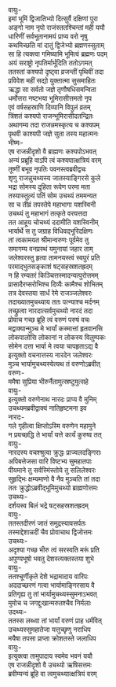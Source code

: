 वायुः-  
इमां भूमिं द्विजातिभ्यो दित्सुर्वै दक्षिणां पुरा  
अङ्गो नाम नृपो राजंस्ततश्चिन्तां मही ययौ  
धारिणीं सर्वभूतानामयं प्राप्य वरो नृषु  
कथमिच्छति मां दातुं द्विजेभ्यो ब्रह्मणस्सुताम्  
सा हि त्यक्त्वा गमिष्यामि भूमित्वं ब्रह्मणः पदम्  
अयं सराष्ट्रो नृपतिर्मार्भूदिति ततोऽगमत्  
ततस्तां कश्यपो दृष्ट्वा व्रजन्तीं पृथिवीं तदा  
प्रविवेश महीं सद्यो युक्तात्मा सुसमाहितः  
ऋद्धा सा सर्वतो जज्ञे तृणौषधिसमन्विता  
धर्मोत्तरा नष्टभया भूमिरासीत्तमतो नृप  
एवं वर्षसहस्राणि दिव्यानि विपुलं व्रतम्  
त्रिंशतं कश्यपो राजन्भूमिरासीदतन्द्रितः  
अथागम्य तदा राजन्नमस्कृत्य च कश्यपम्  
पृथवी काश्यपी जज्ञे सुता तस्य महात्मनः  
भीष्मः-  
एष राजन्नीदृशो वै ब्राह्मणः कश्यपोऽभवत्  
अन्यं प्रब्रूहि वाऽपि त्वं कश्यपात्क्षत्रियं वरम्  
तूष्णीं बभूव नृपतिः पवनस्त्वब्रवीद्वचः  
शृणु राजन्नुचथ्यस्य जातस्याङ्गिरसे कुले  
भद्रा सोमस्य दुहिता रूपेण परमा मता  
तस्यास्तुल्यं पतिं सोम उचथ्यं तममन्यत  
सा च तीव्रं तपस्तेपे महाभागा यशस्विनी  
उचथ्यं तु महाभागं तत्कृते वरयत्तदा  
तत आहूय चोचथ्यं ददामीति यशस्विनीम्  
भार्यार्थे स तु जग्राह विधिवद्भूरिदक्षिणः  
तां त्वकामयत श्रीमान्वरुणः पूर्वमेव तु  
समागम्य वनप्रस्थं यमुनायां जहार ताम्  
जलेश्वरस्तु हृत्वा तामनयस्त्वं स्वपुरं प्रति  
परमाद्भुतसङ्काशं षट्सहस्रशतह्रदम्  
न हि रम्यतरं किञ्चित्तस्मादन्यत्पुरोत्तमम्  
प्रासादैरप्सरोभिश्च दिव्यैः कामैश्च शोभितम्  
तत्र देवस्तया सार्धं रेमे राजञ्जलेश्वरः  
तदाख्यातमुचथ्याय ततः पत्न्याश्च मर्दनम्  
तच्छ्रुत्वा नारदात्सर्वमुचथ्यो नारदं तदा  
प्रोवाच गच्छ ब्रूहि त्वं वरुणं परुषं वचः  
मद्वाक्यान्मुञ्च मे भार्यां कस्मात्तां हृतवानसि  
लोकपालोसि लोकानां न लोकस्य विलुम्पकः  
सोमेन दत्ता भार्या मे त्वया चापहृताऽद्य वै  
इत्युक्तो वचनात्तस्य नारदेन जलेश्वरः  
मुञ्च भार्यामुचथ्यस्येत्यथ तं वरुणोऽब्रवीत्  
वरुणः-  
ममैषा सुप्रिया भीरुर्नैतामुत्स्रष्टुमुत्सहे  
वायुः-  
इत्युक्तो वरुणेनाथ नारदः प्राप्य वै मुनिम्  
उचथ्यमब्रवीद्वाक्यं नातिहृष्टमना इव  
नारदः-  
गले गृहीत्वा क्षिप्तोऽस्मि वरुणेन महामुने  
न प्रयच्छद्धि ते भार्यां यत्ते कार्यं कुरुष्व तत्  
वायुः-  
नारदस्य वचश्श्रुत्वा क्रुद्धः प्राज्वलदङ्गिराः  
अपिबत्तेजसा वारि विष्टभ्य सुमहातपाः  
पीयमाने तु सर्वस्मिंस्तोये तु सलिलेश्वरः  
सुहृद्भिः क्षम्यमाणो वै नैव मुञ्चति तां तदा  
ततः क्रुद्धोऽब्रवीद्भूमिमुचथ्यो ब्राह्मणोत्तमः  
उचथ्यः-  
दर्शयस्व बिलं भद्रे षट्सहस्रशतह्रदम्  
वायुः-  
ततस्तदीरणं जातं समुद्रस्यावसर्पतः  
तस्माद्देशान्नदीं चैव प्रोवाचाथ द्विजोत्तमः  
उचथ्यः-  
अदृश्या गच्छ भीरु त्वं सरस्वति मरूं प्रति  
अपुण्यभूषो भवतु देशस्त्यक्तस्तया शुभे  
वायुः-  
ततश्चूर्णीकृते देशे भद्रामादाय वारिपः  
अददाच्छरणं गत्वा भार्यामाङ्गिरसाय वै  
प्रतिगृह्य तु तां भार्यामुचथ्यस्सुमनाऽभवत्  
मुमोच च जगद्दुःखान्मरुतश्चैव निर्मलाः  
उदथ्यः-  
ततस्स लब्ध्वा तां भार्यां वरुणं प्राह धर्मवित्  
उचथ्यस्सुमहातेजा यत्तुच्छृणु नराधिप  
मयैषा तपसा प्राप्ता क्रोशतस्ते जलाधिप  
वायुः-  
इत्युक्त्वा तामुपादाय स्वमेव भवनं ययौ  
एष राजन्नीदृशो वै उचथ्यो ऋषिसत्तमः  
ब्रवीम्यन्यं ब्रूहि वा त्वमुचथ्यात्क्षत्रियं वरम्  
